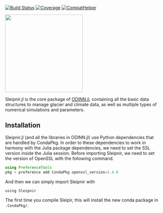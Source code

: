 [![Build Status](https://github.com/ODINN-SciML/Sleipnir.jl/actions/workflows/CI.yml/badge.svg?branch=main)](https://github.com/ODINN-SciML/Sleipnir.jl/actions/workflows/CI.yml?query=branch%3Amain)
[![Coverage](https://codecov.io/gh/ODINN-SciML/Sleipnir.jl/branch/main/graph/badge.svg)](https://app.codecov.io/gh/ODINN-SciML/Sleipnir.jl)
[![CompatHelper](https://github.com/ODINN-SciML/Sleipnir.jl/actions/workflows/CompatHelper.yml/badge.svg)](https://github.com/ODINN-SciML/Sleipnir.jl/actions/workflows/CompatHelper.yml)

<img src="https://github.com/JordiBolibar/Sleipnir.jl/blob/main/data/Sleipnir_logo-19.png" width="250">

Sleipnir.jl is the core package of [ODINN.jl](https://github.com/ODINN-SciML/ODINN.jl), containing all the basic data structures to manage glacier and climate data, as well as multiple types of numerical simulations and parameters.

## Installation

Sleipnir.jl (and all the libraries in ODINN.jl) use Python dependencies that are handled by CondaPkg. 
In order to these dependencies to work in harmony with the Julia package dependencies, we need to set the SSL version inside the Julia session. 
Before importing Sleipnir, we need to set the version of OpenSSL with the following command. 
```julia
using PreferenceTools
pkg > preference add CondaPkg openssl_version=3.4.0
```
And then we can simply import Sleipnir 
with 
```
using Sleipnir
```
The first time you compile Sleipir, this will install the new conda package in `.CondaPkg/`.